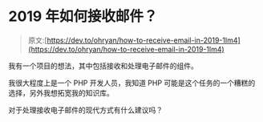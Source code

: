 # 2019 年如何接收邮件？

> 原文:[https://dev.to/ohryan/how-to-receive-email-in-2019-1lm4](https://dev.to/ohryan/how-to-receive-email-in-2019-1lm4)

我有一个项目的想法，其中包括接收和处理电子邮件的组件。

我很大程度上是一个 PHP 开发人员，我知道 PHP 可能是这个任务的一个糟糕的选择，另外我想拓宽我的知识库。

对于处理接收电子邮件的现代方式有什么建议吗？